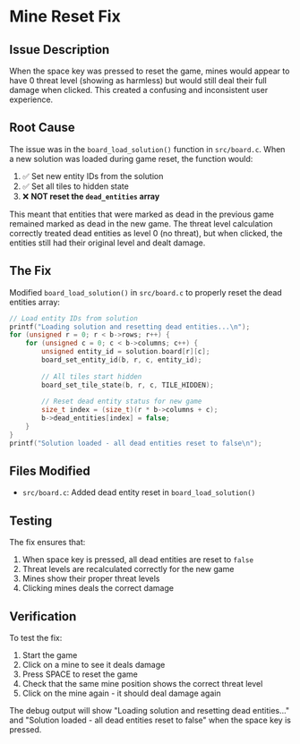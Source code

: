 # Mine Reset Fix

## Issue Description

When the space key was pressed to reset the game, mines would appear to have 0 threat level (showing as harmless) but would still deal their full damage when clicked. This created a confusing and inconsistent user experience.

## Root Cause

The issue was in the `board_load_solution()` function in `src/board.c`. When a new solution was loaded during game reset, the function would:

1. ✅ Set new entity IDs from the solution
2. ✅ Set all tiles to hidden state
3. ❌ **NOT reset the `dead_entities` array**

This meant that entities that were marked as dead in the previous game remained marked as dead in the new game. The threat level calculation correctly treated dead entities as level 0 (no threat), but when clicked, the entities still had their original level and dealt damage.

## The Fix

Modified `board_load_solution()` in `src/board.c` to properly reset the dead entities array:

```c
// Load entity IDs from solution
printf("Loading solution and resetting dead entities...\n");
for (unsigned r = 0; r < b->rows; r++) {
    for (unsigned c = 0; c < b->columns; c++) {
        unsigned entity_id = solution.board[r][c];
        board_set_entity_id(b, r, c, entity_id);
        
        // All tiles start hidden
        board_set_tile_state(b, r, c, TILE_HIDDEN);
        
        // Reset dead entity status for new game
        size_t index = (size_t)(r * b->columns + c);
        b->dead_entities[index] = false;
    }
}
printf("Solution loaded - all dead entities reset to false\n");
```

## Files Modified

- `src/board.c`: Added dead entity reset in `board_load_solution()`

## Testing

The fix ensures that:
1. When space key is pressed, all dead entities are reset to `false`
2. Threat levels are recalculated correctly for the new game
3. Mines show their proper threat levels
4. Clicking mines deals the correct damage

## Verification

To test the fix:
1. Start the game
2. Click on a mine to see it deals damage
3. Press SPACE to reset the game
4. Check that the same mine position shows the correct threat level
5. Click on the mine again - it should deal damage again

The debug output will show "Loading solution and resetting dead entities..." and "Solution loaded - all dead entities reset to false" when the space key is pressed. 